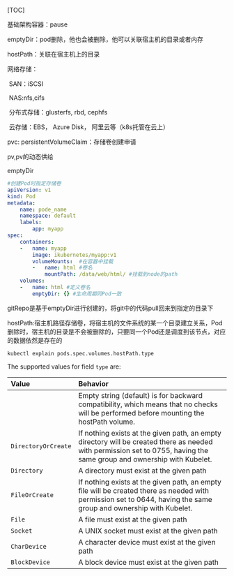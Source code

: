[TOC]

基础架构容器：pause

emptyDir：pod删除，他也会被删除，他可以关联宿主机的目录或者内存

hostPath：关联在宿主机上的目录

网络存储：

​	SAN：iSCSI

​	NAS:nfs,cifs

​	分布式存储：glusterfs, rbd, cephfs

​	云存储：EBS， Azure Disk， 阿里云等（k8s托管在云上）

pvc: persistentVolumeClaim：存储卷创建申请

pv,pv的动态供给



emptyDir

```yaml
#创建Pod时指定存储卷
apiVersion: v1
kind: Pod
metadata:
	name: pode_name
	namespace: default
	labels:
		app: myapp
spec:
	containers:
	-	name: myapp
		image: ikubernetes/myapp:v1
		volumeMounts:  #在容器中挂载
		-	name: html #卷名
			mountPath: /data/web/html/ #挂载到node的path
	volumes:
	-	name: html #定义卷名
		emptyDir: {} #生命周期同Pod一致
```



gitRepo是基于emptyDir进行创建的，将git中的代码pull回来到指定的目录下



hostPath:宿主机路径存储卷，将宿主机的文件系统的某一个目录建立关系，Pod删除时，宿主机的目录是不会被删除的，只要同一个Pod还是调度到该节点，对应的数据依然是存在的

```shell
kubectl explain pods.spec.volumes.hostPath.type
```

The supported values for field `type` are:

| Value               | Behavior                                                     |
| :------------------ | :----------------------------------------------------------- |
|                     | Empty string (default) is for backward compatibility, which means that no checks will be performed before mounting the hostPath volume. |
| `DirectoryOrCreate` | If nothing exists at the given path, an empty directory will be created there as needed with permission set to 0755, having the same group and ownership with Kubelet. |
| `Directory`         | A directory must exist at the given path                     |
| `FileOrCreate`      | If nothing exists at the given path, an empty file will be created there as needed with permission set to 0644, having the same group and ownership with Kubelet. |
| `File`              | A file must exist at the given path                          |
| `Socket`            | A UNIX socket must exist at the given path                   |
| `CharDevice`        | A character device must exist at the given path              |
| `BlockDevice`       | A block device must exist at the given path                  |

